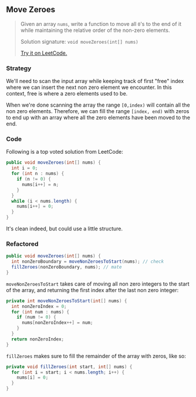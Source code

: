 ## Move Zeroes

>Given an array `nums`, write a function to move all `0`'s to the end of it while maintaining the relative order of the non-zero elements.
>
>Solution signature: `void moveZeroes(int[] nums) `
>
>[Try it on LeetCode.](https://leetcode.com/problems/move-zeroes/)



### Strategy

We'll need to scan the input array while keeping track of first "free" index where we can insert the next non zero element we encounter. In this context, free is where a zero elements used to be.

When we're done scanning the array the range `[0,index)` will contain all the non zero elements. Therefore, we can fill the range `[index, end)` with zeros to end up with an array where all the zero elements have been moved to the end.



### Code

Following is a top voted solution from LeetCode:

```java
public void moveZeroes(int[] nums) {
  int i = 0;
  for (int n : nums) {
    if (n != 0) {
      nums[i++] = n;
    }	         
  }
  while (i < nums.length) {
    nums[i++] = 0;
  }
}
```

It's clean indeed, but could use a little structure.



### Refactored

```java
public void moveZeroes(int[] nums) {  
  int nonZeroBoundary = moveNonZeroesToStart(nums); // check
  fillZeroes(nonZeroBoundary, nums); // mate
}
```

`moveNonZeroesToStart` takes care of moving all non zero integers to the start of the array, and returning the first index after the last non zero integer:

```java
private int moveNonZeroesToStart(int[] nums) {
  int nonZeroIndex = 0;
  for (int num : nums) {
    if (num != 0) {
      nums[nonZeroIndex++] = num;
    }
  }
  return nonZeroIndex;
}
```

`fillZeroes` makes sure to fill the remainder of the array with zeros, like so:

```java
private void fillZeroes(int start, int[] nums) {
  for (int i = start; i < nums.length; i++) {
    nums[i] = 0;
  }
}
```

